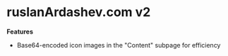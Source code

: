 ruslanArdashev.com v2
==========

**Features**
* Base64-encoded icon images in the "Content" subpage for efficiency
